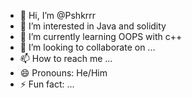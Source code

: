 - 👋 Hi, I’m @Pshkrrr
- 👀 I’m interested in Java and solidity
- 🌱 I’m currently learning OOPS with c++
- 💞️ I’m looking to collaborate on ...
- 📫 How to reach me ...
- 😄 Pronouns: He/Him
- ⚡ Fun fact: ...

<!---
Pshkrrr/Pshkrrr is a ✨ special ✨ repository because its `README.md` (this file) appears on your GitHub profile.
You can click the Preview link to take a look at your changes.
--->
